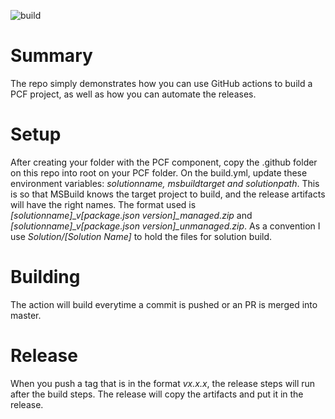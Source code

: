 ![build](https://github.com/rajyraman/pcf-actions-starter/workflows/build/badge.svg)
# Summary

The repo simply demonstrates how you can use GitHub actions to build a PCF project, as well as how you can automate the releases.

# Setup

After creating your folder with the PCF component, copy the .github folder on this repo into root on your PCF folder. On the build.yml, update these environment variables: _solutionname, msbuildtarget and solutionpath_. This is so that MSBuild knows the target project to build, and the release artifacts will have the right names. The format used is _[solutionname]\_v[package.json version]\_managed.zip_ and _[solutionname]\_v[package.json version]\_unmanaged.zip_. As a convention I use _Solution/[Solution Name]_ to hold the files for solution build.

# Building

The action will build everytime a commit is pushed or an PR is merged into master.

# Release

When you push a tag that is in the format _vx.x.x_, the release steps will run after the build steps. The release will copy the artifacts and put it in the release.
